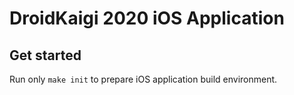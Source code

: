# DroidKaigi 2020 iOS Application
## Get started
Run only `make init` to prepare iOS application build environment.